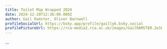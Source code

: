 ```yaml
---
title: Toilet Map Wrapped 2024
date: 2024-12-20T12:36:00.000Z
author: Gail Ramster, Oliver Barnwell
profileSocialUrl: https://bsky.app/profile/gaillyk.bsky.social
profilePictureUrl: https://rca-media2.rca.ac.uk/images/GailRAMSTER.2e16d0ba.fill-456x456.jpg
---
```

...
